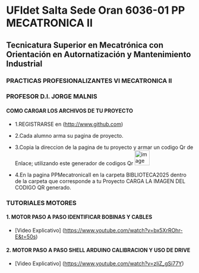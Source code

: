 # UFIdet Salta Sede Oran 6036-01  PP MECATRONICA II
## Tecnicatura Superior en Mecatrónica con Orientación en Autornatización y Mantenimiento Industrial 
### PRACTICAS PROFESIONALIZANTES VI MECATRONICA II  
### PROFESOR D.I. JORGE MALNIS
#### COMO CARGAR LOS ARCHIVOS DE TU PROYECTO
* 1.REGISTRARSE en (http://www.github.com)
* 2.Cada alumno arma su pagina de proyecto.
* 3.Copia la direccion de la pagina de tu proyecto y armar un codigo Qr de Enlace; utilizando este generador de codigos Qr <img width="40" height="40" alt="image" src="https://github.com/user-attachments/assets/b5070e5d-ccd0-49af-acdf-e5e79f5bc138" />
 
* 4.En la pagina PPMecatronicaII en la carpeta BIBLIOTECA2025 dentro de la carpeta que corresponde a tu Proyecto CARGA LA IMAGEN DEL CODIGO QR generado.

### TUTORIALES MOTORES
#### 1. MOTOR PASO A PASO IDENTIFICAR BOBINAS Y CABLES
* [Video Explicativo] (https://www.youtube.com/watch?v=bx5XrROhr-E&t=50s)
#### 2. MOTOR PASO A PASO SHELL ARDUINO CALIBRACION Y USO DE DRIVE
* [Video Explicativo] (https://www.youtube.com/watch?v=zIiZ_gSi77Y)



